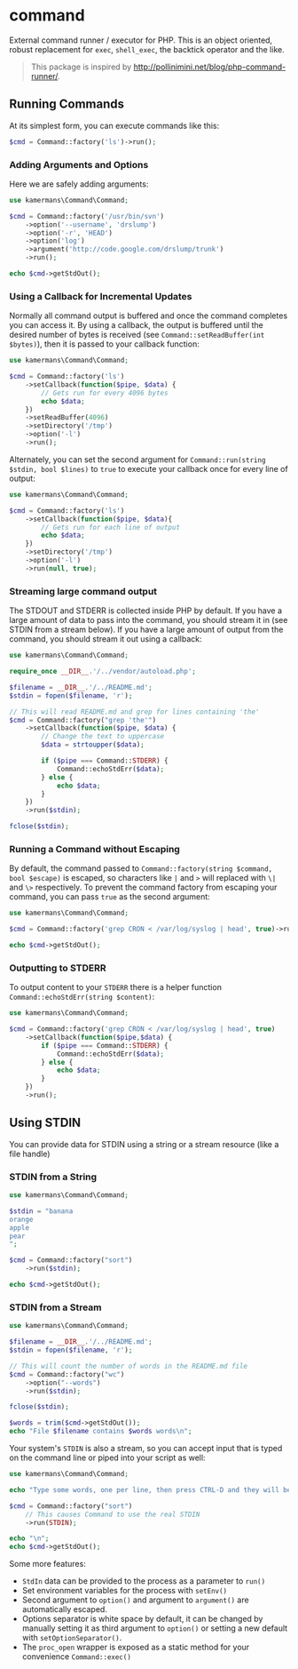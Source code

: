 command
=======

External command runner / executor for PHP.  This is an object oriented, robust replacement for `exec`, `shell_exec`, the backtick operator and the like.

> This package is inspired by http://pollinimini.net/blog/php-command-runner/.

## Running Commands

At its simplest form, you can execute commands like this:

```php
$cmd = Command::factory('ls')->run();
```

### Adding Arguments and Options

Here we are safely adding arguments:

```php
use kamermans\Command\Command;

$cmd = Command::factory('/usr/bin/svn')
    ->option('--username', 'drslump')
    ->option('-r', 'HEAD')
    ->option('log')
    ->argument('http://code.google.com/drslump/trunk')
    ->run();

echo $cmd->getStdOut();
```

### Using a Callback for Incremental Updates
Normally all command output is buffered and once the command completes you can access it.  By using a callback, the output is buffered until the desired number of bytes is received (see `Command::setReadBuffer(int $bytes)`), then it is passed to your callback function:

```php
use kamermans\Command\Command;

$cmd = Command::factory('ls')
    ->setCallback(function($pipe, $data) {
        // Gets run for every 4096 bytes
        echo $data;
    })
    ->setReadBuffer(4096)
    ->setDirectory('/tmp')
    ->option('-l')
    ->run();
```

Alternately, you can set the second argument for `Command::run(string $stdin, bool $lines)` to `true` to execute your callback once for every line of output:

```php
use kamermans\Command\Command;

$cmd = Command::factory('ls')
    ->setCallback(function($pipe, $data){
        // Gets run for each line of output
        echo $data;
    })
    ->setDirectory('/tmp')
    ->option('-l')
    ->run(null, true);
```

### Streaming large command output
The STDOUT and STDERR is collected inside PHP by default.  If you have a large amount of data to pass into the command, you should stream it in (see STDIN from a stream below).  If you have a large amount of output from the command, you should stream it out using a callback:

```php
use kamermans\Command\Command;

require_once __DIR__.'/../vendor/autoload.php';

$filename = __DIR__.'/../README.md';
$stdin = fopen($filename, 'r');

// This will read README.md and grep for lines containing 'the'
$cmd = Command::factory("grep 'the'")
    ->setCallback(function($pipe, $data) {
        // Change the text to uppercase
        $data = strtoupper($data);

        if ($pipe === Command::STDERR) {
            Command::echoStdErr($data);
        } else {
            echo $data;
        }
    })
    ->run($stdin);

fclose($stdin);

```

### Running a Command without Escaping
By default, the command passed to `Command::factory(string $command, bool $escape)` is escaped, so characters like `|` and `>` will replaced with `\|` and `\>` respectively.  To prevent the command factory from escaping your command, you can pass `true` as the second argument:

```php
use kamermans\Command\Command;

$cmd = Command::factory('grep CRON < /var/log/syslog | head', true)->run();

echo $cmd->getStdOut();
```

### Outputting to STDERR
To output content to your `STDERR` there is a helper function `Command::echoStdErr(string $content)`:

```php
use kamermans\Command\Command;

$cmd = Command::factory('grep CRON < /var/log/syslog | head', true)
    ->setCallback(function($pipe,$data) {
        if ($pipe === Command::STDERR) {
            Command::echoStdErr($data);
        } else {
            echo $data;
        }
    })
    ->run();
```

## Using STDIN
You can provide data for STDIN using a string or a stream resource (like a file handle)

### STDIN from a String

```php
use kamermans\Command\Command;

$stdin = "banana
orange
apple
pear
";

$cmd = Command::factory("sort")
    ->run($stdin);

echo $cmd->getStdOut();
```

### STDIN from a Stream

```php
use kamermans\Command\Command;

$filename = __DIR__.'/../README.md';
$stdin = fopen($filename, 'r');

// This will count the number of words in the README.md file
$cmd = Command::factory("wc")
    ->option("--words")
    ->run($stdin);

fclose($stdin);

$words = trim($cmd->getStdOut());
echo "File $filename contains $words words\n";
```

Your system's `STDIN` is also a stream, so you can accept input that is typed on the command line or piped into your script as well:

```php
use kamermans\Command\Command;

echo "Type some words, one per line, then press CTRL-D and they will be sorted:\n";

$cmd = Command::factory("sort")
    // This causes Command to use the real STDIN
    ->run(STDIN);

echo "\n";
echo $cmd->getStdOut();
```

Some more features:
 - `StdIn` data can be provided to the process as a parameter to `run()`
 - Set environment variables for the process with `setEnv()`
 - Second argument to `option()` and argument to `argument()` are automatically escaped.
 - Options separator is white space by default, it can be changed by manually setting it as third argument to `option()` or setting a new default with `setOptionSeparator()`.
 - The `proc_open` wrapper is exposed as a static method for your convenience `Command::exec()`
